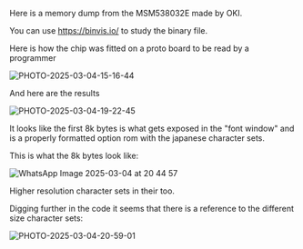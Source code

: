 Here is a memory dump from the MSM538032E made by OKI.

You can use https://binvis.io/ to study the binary file.

Here is how the chip was fitted on a proto board to be read by a programmer

![PHOTO-2025-03-04-15-16-44](https://github.com/user-attachments/assets/1ec6310c-30fe-4bd9-a26a-1ebd54b33e12)

And here are the results

![PHOTO-2025-03-04-19-22-45](https://github.com/user-attachments/assets/ba34fce3-9987-4b54-a465-0ccf8b7b9a59)

It looks like the first 8k bytes is what gets exposed in the "font window" and is a properly formatted option rom with the japanese character sets.

This is what the 8k bytes look like:

![WhatsApp Image 2025-03-04 at 20 44 57](https://github.com/user-attachments/assets/ab47040d-b2bb-4e07-9493-6b115e13f85e)

Higher resolution character sets in their too.

Digging further in the code it seems that there is a reference to the different size character sets:

![PHOTO-2025-03-04-20-59-01](https://github.com/user-attachments/assets/b8fc24f2-c471-4327-af1e-fa48569bc93e)

